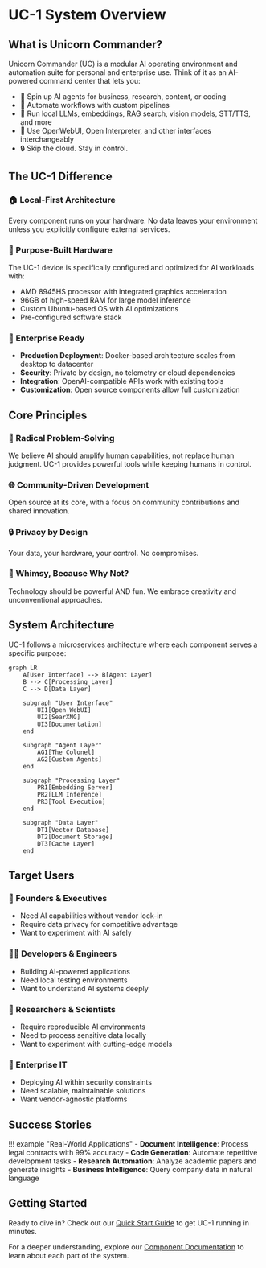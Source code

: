 # UC-1 System Overview

## What is Unicorn Commander?

Unicorn Commander (UC) is a modular AI operating environment and automation suite for personal and enterprise use. Think of it as an AI-powered command center that lets you:

- 🧩 Spin up AI agents for business, research, content, or coding
- 📡 Automate workflows with custom pipelines
- 🚀 Run local LLMs, embeddings, RAG search, vision models, STT/TTS, and more
- 🔌 Use OpenWebUI, Open Interpreter, and other interfaces interchangeably
- 🔒 Skip the cloud. Stay in control.

## The UC-1 Difference

### 🏠 Local-First Architecture
Every component runs on your hardware. No data leaves your environment unless you explicitly configure external services.

### 🎯 Purpose-Built Hardware
The UC-1 device is specifically configured and optimized for AI workloads with:
- AMD 8945HS processor with integrated graphics acceleration
- 96GB of high-speed RAM for large model inference
- Custom Ubuntu-based OS with AI optimizations
- Pre-configured software stack

### 🔧 Enterprise Ready
- **Production Deployment**: Docker-based architecture scales from desktop to datacenter
- **Security**: Private by design, no telemetry or cloud dependencies
- **Integration**: OpenAI-compatible APIs work with existing tools
- **Customization**: Open source components allow full customization

## Core Principles

### 🧠 Radical Problem-Solving
We believe AI should amplify human capabilities, not replace human judgment. UC-1 provides powerful tools while keeping humans in control.

### 🌐 Community-Driven Development
Open source at its core, with a focus on community contributions and shared innovation.

### 🔒 Privacy by Design
Your data, your hardware, your control. No compromises.

### 🦄 Whimsy, Because Why Not?
Technology should be powerful AND fun. We embrace creativity and unconventional approaches.

## System Architecture

UC-1 follows a microservices architecture where each component serves a specific purpose:

```mermaid
graph LR
    A[User Interface] --> B[Agent Layer]
    B --> C[Processing Layer]
    C --> D[Data Layer]
    
    subgraph "User Interface"
        UI1[Open WebUI]
        UI2[SearXNG]
        UI3[Documentation]
    end
    
    subgraph "Agent Layer"
        AG1[The Colonel]
        AG2[Custom Agents]
    end
    
    subgraph "Processing Layer"
        PR1[Embedding Server]
        PR2[LLM Inference]
        PR3[Tool Execution]
    end
    
    subgraph "Data Layer"
        DT1[Vector Database]
        DT2[Document Storage]
        DT3[Cache Layer]
    end
```

## Target Users

### 💼 Founders & Executives
- Need AI capabilities without vendor lock-in
- Require data privacy for competitive advantage
- Want to experiment with AI safely

### 🧑‍💻 Developers & Engineers
- Building AI-powered applications
- Need local testing environments
- Want to understand AI systems deeply

### 🔬 Researchers & Scientists
- Require reproducible AI environments
- Need to process sensitive data locally
- Want to experiment with cutting-edge models

### 🏢 Enterprise IT
- Deploying AI within security constraints
- Need scalable, maintainable solutions
- Want vendor-agnostic platforms

## Success Stories

!!! example "Real-World Applications"
    - **Document Intelligence**: Process legal contracts with 99% accuracy
    - **Code Generation**: Automate repetitive development tasks
    - **Research Automation**: Analyze academic papers and generate insights
    - **Business Intelligence**: Query company data in natural language

## Getting Started

Ready to dive in? Check out our [Quick Start Guide](../installation/quick-start.md) to get UC-1 running in minutes.

For a deeper understanding, explore our [Component Documentation](../components/stack.md) to learn about each part of the system.